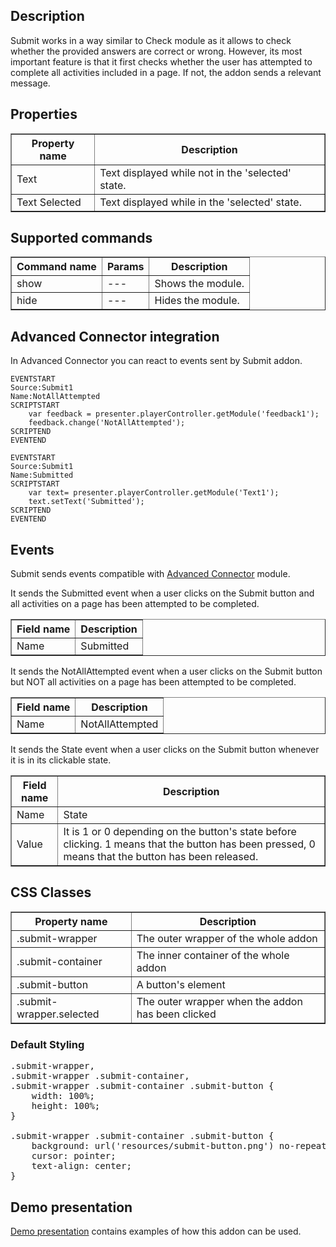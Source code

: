 ## Description

Submit works in a way similar to Check module as it allows to check whether the provided answers are correct or wrong. However, its most important feature is that it first checks whether the user has attempted to complete all activities included in a page. If not, the addon sends a relevant message.

## Properties

<table border='1'>
    <tr>
        <th>Property name</th>
        <th>Description</th>
    </tr>
    <tr>
        <td>Text</td>
        <td>Text displayed while not in the 'selected' state.</td>
    </tr>
    <tr>
        <td>Text Selected</td>
        <td>Text displayed while in the 'selected' state.</td>
    </tr>
</table>

## Supported commands

<table border='1'>
    <tr>
        <th>Command name</th>
        <th>Params</th>
        <th>Description</th> 
    </tr>
    <tr>
        <td>show</td>
        <td>---</td>
        <td>Shows the module.</td> 
    </tr>
    <tr>
        <td>hide</td>
        <td>---</td>
        <td>Hides the module.</td> 
    </tr>
</table>


## Advanced Connector integration
In Advanced Connector you can react to events sent by Submit addon. 


    EVENTSTART
    Source:Submit1
	Name:NotAllAttempted
    SCRIPTSTART
        var feedback = presenter.playerController.getModule('feedback1');
        feedback.change('NotAllAttempted');
    SCRIPTEND
    EVENTEND
	
	EVENTSTART
	Source:Submit1
	Name:Submitted
	SCRIPTSTART
		var text= presenter.playerController.getModule('Text1');
        text.setText('Submitted');
	SCRIPTEND
	EVENTEND

## Events
Submit sends events compatible with [Advanced Connector](/doc/page/Advanced-Connector) module. 

It sends the Submitted event when a user clicks on the Submit button and all activities on a page has been attempted to be completed.

<table border='1'>
    <tr>
        <th>Field name</th>
        <th>Description</th>
    </tr>
    <tr>
        <td>Name</td>
        <td>Submitted</td>
    </tr>
</table>

It sends the NotAllAttempted event when a user clicks on the Submit button but NOT all activities on a page has been attempted to be completed.

<table border='1'>
    <tr>
        <th>Field name</th>
        <th>Description</th>
    </tr>
    <tr>
        <td>Name</td>
        <td>NotAllAttempted</td>
    </tr>
</table>

It sends the State event when a user clicks on the Submit button whenever it is in its clickable state.

<table border='1'>
    <tr>
        <th>Field name</th>
        <th>Description</th>
    </tr>
    <tr>
        <td>Name</td>
        <td>State</td>
    </tr>
	<tr>
        <td>Value</td>
        <td>It is 1 or 0 depending on the button's state before clicking. 1 means that the button has been pressed, 0 means that the button has been released.</td>
    </tr>
</table>


## CSS Classes

<table border='1'>
    <tr>
        <th>Property name</th>
        <th>Description</th>
    </tr>
	<tr>
        <td>.submit-wrapper</td>
        <td>The outer wrapper of the whole addon</td>
    </tr>
    <tr>
        <td>.submit-container</td>
        <td>The inner container of the whole addon</td>
    </tr>
    <tr>
        <td>.submit-button</td>
        <td>A button's element</td>
    </tr>
    <tr>
        <td>.submit-wrapper.selected</td>
        <td>The outer wrapper when the addon has been clicked</td>
    </tr>
</table>

### Default Styling

<pre>
.submit-wrapper,
.submit-wrapper .submit-container,
.submit-wrapper .submit-container .submit-button {
    width: 100%;
    height: 100%;
}

.submit-wrapper .submit-container .submit-button {
    background: url('resources/submit-button.png') no-repeat center;
    cursor: pointer;
    text-align: center;
}
</pre>

## Demo presentation
[Demo presentation](/embed/5324416355401728 "Demo presentation") contains examples of how this addon can be used.               